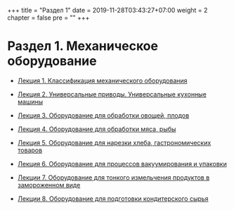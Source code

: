 +++
title = "Раздел 1"
date = 2019-11-28T03:43:27+07:00
weight = 2
chapter = false
pre = ""
+++

# Раздел 1. Механическое оборудование


* [Лекция 1. Классификация механического оборудования](lect1)

* [Лекция 2. Универсальные приводы. Универсальные кухонные машины](lect2) 

* [Лекция 3. Оборудование для обработки овощей, плодов](lect3)

* [Лекция 4. Оборудование для обработки мяса, рыбы](lect4)

* [Лекция 5. Оборудование для нарезки хлеба, гастрономических товаров](lect5)

* [Лекция 6. Оборудование для процессов вакуумирования и упаковки](lect6)

* [Лекции 7. Оборудование для тонкого измельчения продуктов в замороженном виде](lect7)

* [Лекции 8. Оборудование для подготовки кондитерского сырья](lect8)
